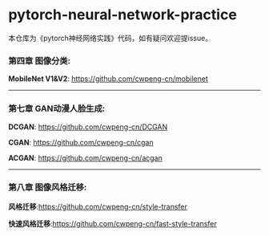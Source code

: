 # pytorch-neural-network-practice
本仓库为《pytorch神经网络实践》代码，如有疑问欢迎提issue。


### 第四章 图像分类:
**MobileNet V1&V2**: https://github.com/cwpeng-cn/mobilenet
__________
### 第七章 GAN动漫人脸生成:

**DCGAN**: https://github.com/cwpeng-cn/DCGAN
 
**CGAN**: https://github.com/cwpeng-cn/cgan

**ACGAN**: https://github.com/cwpeng-cn/acgan
___________
### 第八章 图像风格迁移:

**风格迁移**:https://github.com/cwpeng-cn/style-transfer

**快速风格迁移**:https://github.com/cwpeng-cn/fast-style-transfer






